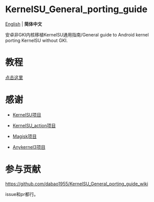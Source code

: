 # KernelSU_General_porting_guide
 [English](README.md) | **简体中文**

安卓非GKI内核移植KernelSU通用指南/General guide to Android kernel porting KernelSU without GKI.
# 教程
[点击这里](https://github.com/dabao1955/KernelSU_General_porting_guide/wiki)
# 感谢
- [KernelSU项目](https://github.com/tiann/KernelSU)

- [KernelSU_action项目](https://github.com/xiaoleGun/KernelSU_Action)

- [Magisk项目](https://github.com/topjohnwu/Magisk)

- [Anykernel3项目](https://github.com/osm0sis/AnyKernel3)
# 参与贡献
https://github.com/dabao1955/KernelSU_General_porting_guide_wiki

issue和pr都行。


